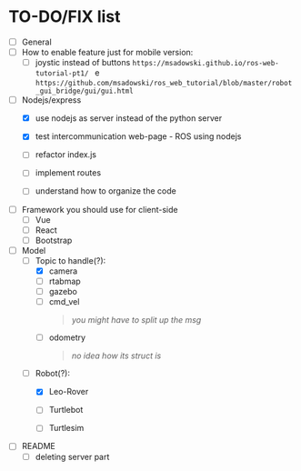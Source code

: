 # TO-DO/FIX list
- [ ] General
- [ ] How to enable feature just for mobile version:
  - [ ] joystic instead of buttons  `https://msadowski.github.io/ros-web-tutorial-pt1/ ` e `https://github.com/msadowski/ros_web_tutorial/blob/master/robot_gui_bridge/gui/gui.html`
- [ ] Nodejs/express
  - [x] use nodejs as server instead of the python server
  - [x] test intercommunication web-page - ROS using nodejs
  - [ ] refactor index.js
  - [ ] implement routes
  - [ ] understand how to organize the code
  

- [ ] Framework you should use for client-side
  - [ ] Vue
  - [ ] React
  - [ ] Bootstrap
 
 - [ ] Model
   - [ ] Topic to handle(?):
      - [x] camera
      - [ ] rtabmap
      - [ ] gazebo
      - [ ] cmd_vel
          > *you might have to split up the msg*        
       - [ ] odometry
          > *no idea how its struct is*
   - [ ]  Robot(?):
      - [x] Leo-Rover
      - [ ] Turtlebot
      - [ ] Turtlesim  
    

- [ ] README 
  - [ ] deleting server part
